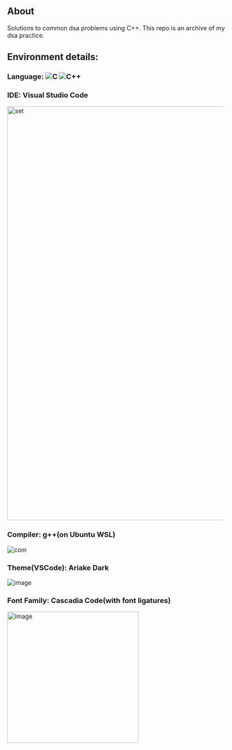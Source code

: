 ## About

Solutions to common dsa problems using C++. This repo is an archive of my dsa practice.

## Environment details:

### Language: ![C](https://img.shields.io/badge/c-%2300599C.svg?style=for-the-badge&logo=c&logoColor=white) ![C++](https://img.shields.io/badge/c++-%2300599C.svg?style=for-the-badge&logo=c%2B%2B&logoColor=white) 

### IDE: Visual Studio Code
<img width="960" alt="set" src="https://user-images.githubusercontent.com/59335572/131119416-df15c496-7aa3-422d-90e4-6084732af5a5.PNG">

### Compiler: g++(on Ubuntu WSL)
![com](https://user-images.githubusercontent.com/59335572/131119470-57e92df6-cbfb-4ecc-893d-853ed0d6c824.png)

### Theme(VSCode): Ariake Dark
![image](https://user-images.githubusercontent.com/59335572/131119297-4e959dfd-53e8-43ec-aedc-7abfa27cb714.png)

### Font Family: Cascadia Code(with font ligatures)
<img width="304" alt="image" src="https://user-images.githubusercontent.com/59335572/143238377-38988b00-bdbb-4ae9-90a9-aade8356f857.png">



